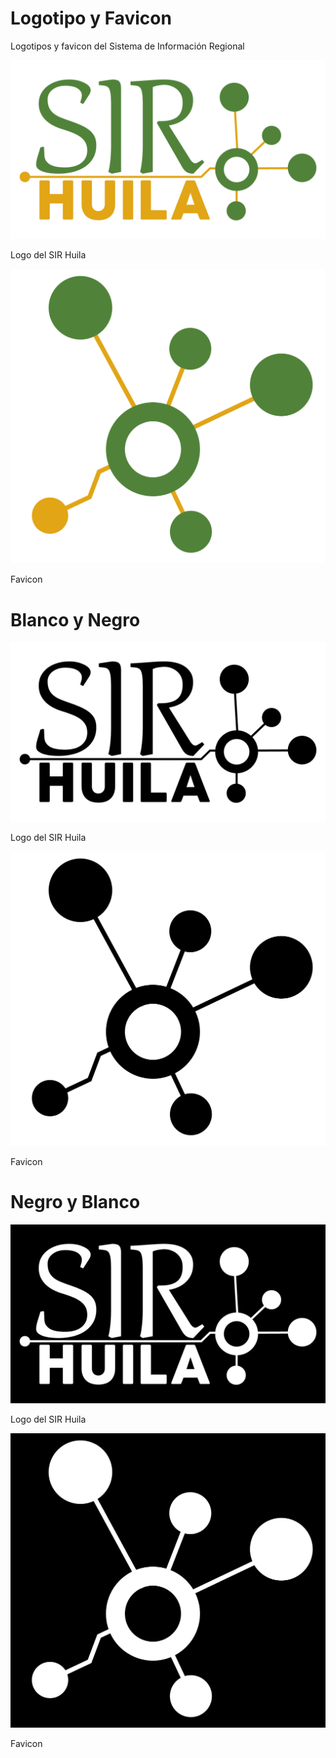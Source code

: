 # Logotipo y Favicon

Logotipos y favicon del Sistema de Información Regional

![](logo.png)

Logo del SIR Huila

![](favicon.png)

Favicon

# Blanco y Negro

![](logo_wnb.png)

Logo del SIR Huila

![](favicon_wnb.png)

Favicon

# Negro y Blanco

![](logo_bnw.png)

Logo del SIR Huila

![](favicon_bnw.png)

Favicon
